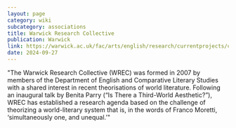 ```yaml
---
layout: page
category: wiki
subcategory: associations
title: Warwick Research Collective
publication: Warwick
link: https://warwick.ac.uk/fac/arts/english/research/currentprojects/collective/
date: 2024-09-27
---
```


"The Warwick Research Collective (WREC) was formed in 2007 by members of the Department of English and Comparative Literary Studies with a shared interest in recent theorisations of world literature. Following an inaugural talk by Benita Parry (“Is There a Third-World Aesthetic?”), WREC has established a research agenda based on the challenge of theorizing a world-literary system that is, in the words of Franco Moretti, ‘simultaneously one, and unequal.’"
